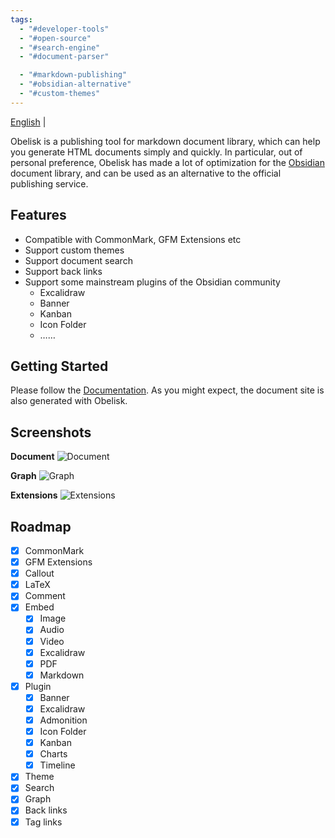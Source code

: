 ```yaml
---
tags:
  - "#developer-tools"
  - "#open-source"
  - "#search-engine"
  - "#document-parser"

  - "#markdown-publishing"
  - "#obsidian-alternative"
  - "#custom-themes"
---
```

[English](https://github.com/cuigh/obelisk) | [](https://github.com/cuigh/obelisk/blob/master/README_zh.md)

Obelisk is a publishing tool for markdown document library, which can help you generate HTML documents simply and quickly. In particular, out of personal preference, Obelisk has made a lot of optimization for the [Obsidian](https://obsidian.md) document library, and can be used as an alternative to the official publishing service.

## Features

- Compatible with CommonMark, GFM Extensions etc
- Support custom themes
- Support document search
- Support back links
- Support some mainstream plugins of the Obsidian community
	- Excalidraw
	- Banner
	- Kanban
	- Icon Folder
	- ……

## Getting Started

Please follow the [Documentation](https://cuigh.com/obelisk). As you might expect, the document site is also generated with Obelisk.

## Screenshots

**Document**
![Document](docs/assets/document.png)

**Graph**
![Graph](docs/assets/graph.png)

**Extensions**
![Extensions](docs/assets/extension.png)

## Roadmap

- [x] CommonMark
- [x] GFM Extensions
- [x] Callout
- [x] LaTeX
- [x] Comment
- [x] Embed
	- [x] Image
	- [x] Audio
	- [x] Video
	- [x] Excalidraw
	- [x] PDF
	- [x] Markdown
- [x] Plugin
	- [x] Banner
	- [x] Excalidraw
	- [x] Admonition
	- [x] Icon Folder
	- [x] Kanban
	- [x] Charts
	- [x] Timeline
- [x] Theme
- [x] Search
- [x] Graph
- [x] Back links
- [x] Tag links
